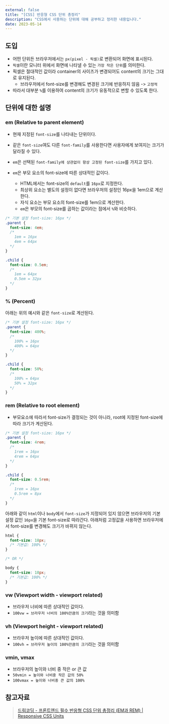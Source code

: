 ```yaml
---
external: false
title: "[CSS] 반응형 CSS 단위 총정리"
description: "CSS에서 사용하는 단위에 대해 공부하고 정리한 내용입니다."
date: 2023-05-14
---
```


## 도입

- 어떤 단위든 브라우저에서는 `px(pixel - 픽셀)`로 변환되어 화면에 표시된다.
- `픽셀`이란 모니터 위에서 화면에 나타낼 수 있는 `가장 작은 단위`를 의미한다.
- 픽셀은 절대적인 값이라 container의 사이즈가 변경되어도 content의 크기는 그대로 유지된다.
  - 브라우저에서 font-size를 변경해도 변경된 크기에 반응하지 않음 -> `고정적`
- 따라서 대부분 `%`를 이용하여 content의 크기가 유동적으로 변할 수 있도록 한다.

## 단위에 대한 설명

### em (Relative to parent element)

- 현재 지정된 `font-size`를 나타내는 단위이다.
- 같은 `font-size`여도 다른 `font-family`를 사용한다면 사용자에게 보여지는 크기가 달라질 수 있다.
- `em`은 선택된 `font-family에 상관없이 항상 고정된 font-size`를 가지고 있다.
- `em`은 부모 요소의 font-size에 따른 상대적인 값이다.

  - HTML에서는 font-size의 `default`를 `16px`로 지정한다.
  - 최상위 요소는 별도의 설정이 없다면 브라우저의 설정인 16px을 1em으로 계산한다.
  - 자식 요소는 부모 요소의 font-size를 1em으로 계산한다.
  - `em`은 부모의 font-size를 곱하는 값이라는 점에서 `%`와 비슷하다.

```css
/* 기본 설정 font-size: 16px */
.parent {
  font-size: 4em;
  /* 
    1em = 16px
    4em = 64px
  */
}

.child {
  font-size: 0.5em;
  /*
    1em = 64px
    0.5em = 32px
  */
}
```

### % (Percent)

아래는 위의 예시와 같은 `font-size`로 계산된다.

```css
/* 기본 설정 font-size: 16px */
.parent {
  font-size: 400%;
  /* 
    100% = 16px
    400% = 64px
  */
}

.child {
  font-size: 50%;
  /*
    100% = 64px
    50% = 32px
  */
}
```

### rem (Relative to root element)

- 부모요소에 따라서 font-size가 결정되는 것이 아니라, root에 지정된 font-size에 따라 크기가 계산된다.

```css
/* 기본 설정 font-size: 16px */
.parent {
  font-size: 4rem;
  /* 
    1rem = 16px 
    4rem = 64px
  */
}

.child {
  font-size: 0.5rem;
  /* 
    1rem = 16px 
    0.5rem = 8px
  */
}
```

아래와 같이 `html`이나 `body`에서 `font-size`가 지정되어 있지 않으면 브라우저의 기본 설정 값인 `16px`을 기본 font-size로 따라간다. 아래처럼 고정값을 사용하면 브라우저에서 font-size를 변경해도 크기가 바뀌지 않는다.

```css
html {
  font-size: 18px;
  /* 기본값: 100% */
}

/* OR */

body {
  font-size: 18px;
  /* 기본값: 100% */
}
```

### vw (Viewport width - viewport related)

- 브라우저 너비에 따른 상대적인 값이다.
- `100vw = 브라우저 너비의 100%만큼의 크기`라는 것을 의미함

### vh (Viewport height - viewport related)

- 브라우저 높이에 따른 상대적인 값이다.
- `100vh = 브라우저 높이의 100%만큼의 크기`라는 것을 의미함

### vmin, vmax

- 브라우저의 높이와 너비 중 작은 or 큰 값
- `50vmin = 높이와 너비중 작은 값의 50%`
- `100vmax = 높이와 너비중 큰 값의 100%`

## 참고자료

> [드림코딩 - 프론트엔드 필수 반응형 CSS 단위 총정리 (EM과 REM) | Responsive CSS Units](https://www.inflearn.com/course/css-flex-grid-%EC%A0%9C%EB%8C%80%EB%A1%9C-%EC%9D%B5%ED%9E%88%EA%B8%B0/dashboarhttps://www.youtube.com/watch?v=7Z3t1OWOpHod)
